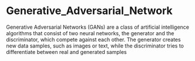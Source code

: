 # Generative_Adversarial_Network
Generative Adversarial Networks (GANs) are a class of artificial intelligence algorithms that consist of two neural networks, the generator and the discriminator, which compete against each other. The generator creates new data samples, such as images or text, while the discriminator tries to differentiate between real and generated samples
